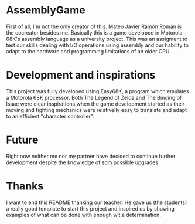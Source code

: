 # AssemblyGame
First of all, I'm not the only creator of this. Mateo Javier Ramón Román is the cocreator besides me.
Basically this is a game developed in Motorola 68K's assembly language as a university project.
This was an assigment to test our skills dealing with I/O operations using assembly and our hability to
adapt to the hardware and programming limitations of an older CPU.

# Development and inspirations
This project was fully developed using Easy68K, a program which emulates a Motorola 68K processor.
Both The Legend of Zelda and The Binding of Isaac were clear inspirations when the game development started as
their moving and fighting mechanics were relativelly easy to translate and adapt to an efficient "character controller".

# Future
Right now neither me nor my partner have decided to continue further development despite the knowledge of som possible upgrades

# Thanks
I want to end this README thanking our teacher. He gave us (the students) a really good template to start this project and inspired us by showing examples of what can be done with enough wit a determination.
